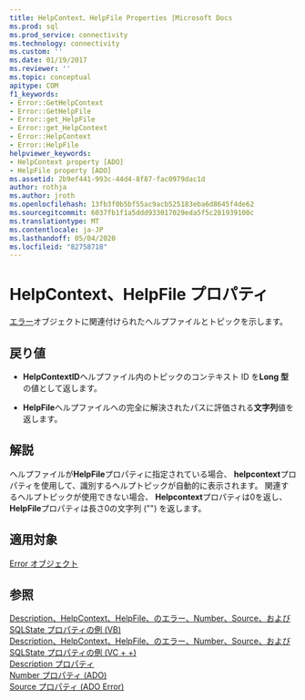 ```yaml
---
title: HelpContext、HelpFile Properties |Microsoft Docs
ms.prod: sql
ms.prod_service: connectivity
ms.technology: connectivity
ms.custom: ''
ms.date: 01/19/2017
ms.reviewer: ''
ms.topic: conceptual
apitype: COM
f1_keywords:
- Error::GetHelpContext
- Error::GetHelpFile
- Error::get_HelpFile
- Error::get_HelpContext
- Error::HelpContext
- Error::HelpFile
helpviewer_keywords:
- HelpContext property [ADO]
- HelpFile property [ADO]
ms.assetid: 2b9ef441-993c-44d4-8f87-fac0979dac1d
author: rothja
ms.author: jroth
ms.openlocfilehash: 13fb3f0b5bf55ac9acb525183eba6d8645f4de62
ms.sourcegitcommit: 6037fb1f1a5ddd933017029eda5f5c281939100c
ms.translationtype: MT
ms.contentlocale: ja-JP
ms.lasthandoff: 05/04/2020
ms.locfileid: "82758718"
---
```

# <a name="helpcontext-helpfile-properties"></a>HelpContext、HelpFile プロパティ
[エラー](../../../ado/reference/ado-api/error-object.md)オブジェクトに関連付けられたヘルプファイルとトピックを示します。  
  
## <a name="return-values"></a>戻り値  
  
-   **HelpContextID**ヘルプファイル内のトピックのコンテキスト ID を**Long 型**の値として返します。  
  
-   **HelpFile**ヘルプファイルへの完全に解決されたパスに評価される**文字列**値を返します。  
  
## <a name="remarks"></a>解説  
 ヘルプファイルが**HelpFile**プロパティに指定されている場合、 **helpcontext**プロパティを使用して、識別するヘルプトピックが自動的に表示されます。 関連するヘルプトピックが使用できない場合、 **Helpcontext**プロパティは0を返し、 **HelpFile**プロパティは長さ0の文字列 ("") を返します。  
  
## <a name="applies-to"></a>適用対象  
 [Error オブジェクト](../../../ado/reference/ado-api/error-object.md)  
  
## <a name="see-also"></a>参照  
 [Description、HelpContext、HelpFile、のエラー、Number、Source、および SQLState プロパティの例 (VB)](../../../ado/reference/ado-api/description-helpcontext-helpfile-nativeerror-number-source-example-vb.md)   
 [Description、HelpContext、HelpFile、のエラー、Number、Source、および SQLState プロパティの例 (VC + +)](../../../ado/reference/ado-api/description-helpcontext-helpfile-nativeerror-number-source-example-vc.md)   
 [Description プロパティ](../../../ado/reference/ado-api/description-property.md)   
 [Number プロパティ (ADO)](../../../ado/reference/ado-api/number-property-ado.md)   
 [Source プロパティ (ADO Error)](../../../ado/reference/ado-api/source-property-ado-error.md)

